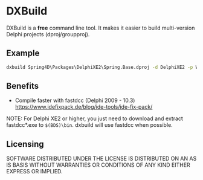 # DXBuild

DXBuild is a **free** command line tool. It makes it easier to build multi-version Delphi projects (dproj/groupproj).

## Example

```cmd
dxbuild Spring4D\Packages\DelphiXE2\Spring.Base.dproj -d DelphiXE2 -p Win32 Win64 -c Debug Release
```

## Benefits

- Compile faster with fastdcc (Delphi 2009 - 10.3)
https://www.idefixpack.de/blog/ide-tools/ide-fix-pack/

NOTE: For Delphi XE2 or higher, you just need to download and extract fastdcc*.exe to `$(BDS)\bin`. dxbuild will use fastdcc when possible.

## Licensing

SOFTWARE DISTRIBUTED UNDER THE LICENSE IS DISTRIBUTED ON AN AS IS BASIS WITHOUT WARRANTIES OR CONDITIONS OF ANY KIND EITHER EXPRESS OR IMPLIED.
